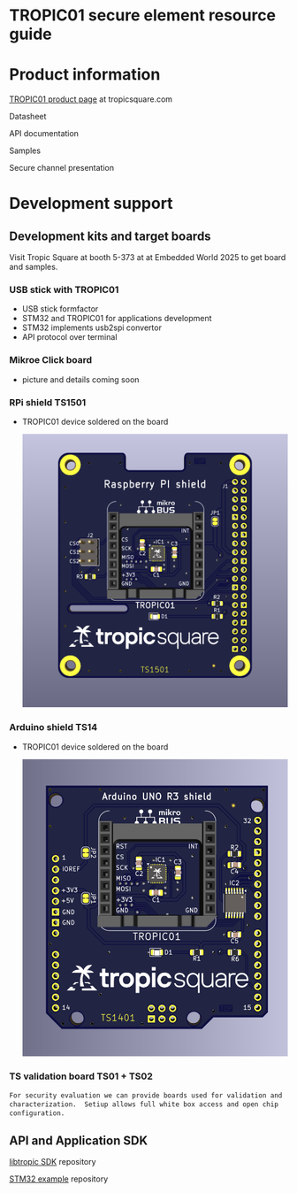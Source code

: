 # TROPIC01 secure element resource guide

# Product information 

[TROPIC01 product page](https://tropicsquare.com/tropic01) at tropicsquare.com

Datasheet 

API documentation 

Samples 

Secure channel presentation 

# Development support 

  ## Development kits and target boards

 Visit Tropic Square at booth 5-373 at  at Embedded World 2025 to get board and samples.

  ### USB stick with TROPIC01 
  * USB stick formfactor
  * STM32 and TROPIC01 for applications development
  * STM32 implements usb2spi convertor
  * API protocol over terminal 


  ### Mikroe Click board
  * picture and details coming soon 
  

  ### RPi shield TS1501   
  * TROPIC01 device soldered on the board

    ![TS15](/doc/boards/ts1501_top_assembled.png)
    
  ### Arduino shield TS14
  * TROPIC01 device soldered on the board

    ![TS14](/doc/boards/ts1401_top_assembled.png)
    
   

 ### TS validation board TS01 + TS02
    For security evaluation we can provide boards used for validation and characterization.  Setiup allows full white box access and open chip configuration.



## API and Application SDK
[libtropic SDK](https://github.com/tropicsquare/libtropic) repository

[STM32 example](https://github.com/tropicsquare/libtropic-stm32) repository 